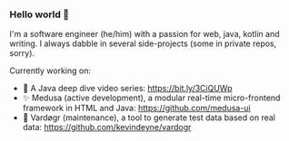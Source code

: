 ### Hello world 👋

I'm a software engineer (he/him) with a passion for web, java, kotlin and writing. I always dabble in several side-projects (some in private repos, sorry).

Currently working on:
- 💭 A Java deep dive video series: https://bit.ly/3CiQUWp
- ✨ Medusa (active development), a modular real-time micro-frontend framework in HTML and Java: https://github.com/medusa-ui
- 🔧 Vardøgr (maintenance), a tool to generate test data based on real data: https://github.com/kevindeyne/vardogr

<!--
**kevindeyne/kevindeyne** is a ✨ _special_ ✨ repository because its `README.md` (this file) appears on your GitHub profile.

Here are some ideas to get you started:

- 🔭 I’m currently working on ...
- 🌱 I’m currently learning ...
- 👯 I’m looking to collaborate on ...
- 🤔 I’m looking for help with ...
- 💬 Ask me about ...
- 📫 How to reach me: ...
- 😄 Pronouns: ...
- ⚡ Fun fact: ...
-->
